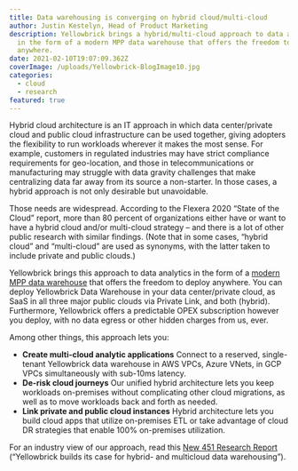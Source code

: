 ```yaml
---
title: Data warehousing is converging on hybrid cloud/multi-cloud
author: Justin Kestelyn, Head of Product Marketing
description: Yellowbrick brings a hybrid/multi-cloud approach to data analytics
  in the form of a modern MPP data warehouse that offers the freedom to deploy
  anywhere.
date: 2021-02-10T19:07:09.362Z
coverImage: /uploads/Yellowbrick-BlogImage10.jpg
categories:
  - cloud
  - research
featured: true
---
```

Hybrid cloud architecture is an IT approach in which data center/private cloud and public cloud infrastructure can be used together, giving adopters the flexibility to run workloads wherever it makes the most sense. For example, customers in regulated industries may have strict compliance requirements for geo-location, and those in telecommunications or manufacturing may struggle with data gravity challenges that make centralizing data far away from its source a non-starter. In those cases, a hybrid approach is not only desirable but unavoidable.

Those needs are widespread. According to the Flexera 2020 “State of the Cloud” report, more than 80 percent of organizations either have or want to have a hybrid cloud and/or multi-cloud strategy – and there is a lot of other public research with similar findings. (Note that in some cases, “hybrid cloud” and “multi-cloud” are used as synonyms, with the latter taken to include private and public clouds.)

Yellowbrick brings this approach to data analytics in the form of a [modern MPP data warehouse](https://www.yellowbrick.com/products/data-warehouse/) that offers the freedom to deploy anywhere. You can deploy Yellowbrick Data Warehouse in your data center/private cloud, as SaaS in all three major public clouds via Private Link, and both (hybrid). Furthermore, Yellowbrick offers a predictable OPEX subscription however you deploy, with no data egress or other hidden charges from us, ever.

Among other things, this approach lets you:

* **Create multi-cloud analytic applications**
  Connect to a reserved, single-tenant Yellowbrick data warehouse in AWS VPCs, Azure VNets, in GCP VPCs simultaneously with sub-10ms latency.
* **De-risk cloud journeys**
  Our unified hybrid architecture lets you keep workloads on-premises without complicating other cloud migrations, as well as to move workloads back and forth as needed.
* **Link private and public cloud instances**
  Hybrid architecture lets you build cloud apps that utilize on-premises ETL or take advantage of cloud DR strategies that enable 100% on-premises utilization.

For an industry view of our approach, read this <a href="https://ww2.yellowbrick.com/hubfs/Briefs/451_Reprint_Yellowbrick.pdf" class="ungated-asset" id="451-research-reprint" markdown="1">New 451 Research Report</a> (“Yellowbrick builds its case for hybrid- and multicloud data warehousing”).